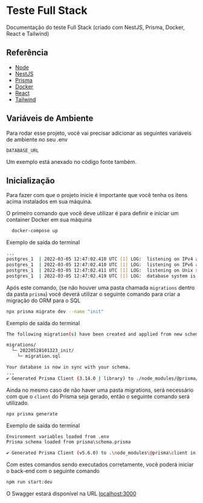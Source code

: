 
# Teste Full Stack

Documentação do teste Full Stack (criado com NestJS, Prisma, Docker, React e Tailwind)


## Referência
 - [Node](https://nodejs.org/en)
 - [NestJS](https://docs.nestjs.com/)
 - [Prisma](https://docs.docker.com/)
 - [Docker](https://docs.docker.com/)
 - [React](https://pt-br.legacy.reactjs.org/docs/getting-started.html)
 - [Tailwind](https://tailwindcss.com/docs/installation)


## Variáveis de Ambiente

Para rodar esse projeto, você vai precisar adicionar as seguintes variáveis de ambiente no seu .env

`DATABASE_URL`

Um exemplo está anexado no código fonte também.



## Inicialização

Para fazer com que o projeto inicie é importante que você tenha os itens acima instalados em sua máquina.

O primeiro comando que você deve utilizar é para definir e iniciar um container Docker em sua máquina

```bash
  docker-compose up
```

Exemplo de saída do terminal

```bash
...
postgres_1  | 2022-03-05 12:47:02.410 UTC [1] LOG:  listening on IPv4 address "0.0.0.0", port 5432
postgres_1  | 2022-03-05 12:47:02.410 UTC [1] LOG:  listening on IPv6 address "::", port 5432
postgres_1  | 2022-03-05 12:47:02.411 UTC [1] LOG:  listening on Unix socket "/var/run/postgresql/.s.PGSQL.5432"
postgres_1  | 2022-03-05 12:47:02.419 UTC [1] LOG:  database system is ready to accept connections
```

Após este comando, (se não houver uma pasta chamada `migrations` dentro da pasta `prisma`) você deverá utilizar o seguinte comando para criar a migração do ORM para o SQL

```bash
npx prisma migrate dev --name "init"
```

Exemplo de saída do terminal
```bash
The following migration(s) have been created and applied from new schema changes:

migrations/
  └─ 20220528101323_init/
    └─ migration.sql

Your database is now in sync with your schema.
...
✔ Generated Prisma Client (3.14.0 | library) to ./node_modules/@prisma/client in 31ms
```
Ainda no mesmo caso de não haver uma pasta migrations, será necessário com que o `client`
do Prisma seja gerado, então o seguinte comando será utilizado.

```bash
npx prisma generate
```

Exemplo de saída do terminal
```bash
Environment variables loaded from .env
Prisma schema loaded from prisma\schema.prisma

✔ Generated Prisma Client (v5.6.0) to .\node_modules\@prisma\client in 62ms
```

Com estes comandos sendo executados corretamente, você poderá iniciar o back-end com o seguinte comando

```bash
npm run start:dev
```

O Swagger estará disponível na URL [localhost:3000](http://localhost:3000/api)
